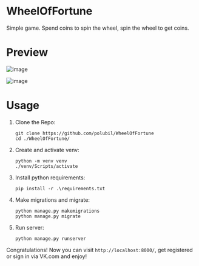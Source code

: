 # WheelOfFortune
Simple game. Spend coins to spin the wheel, spin the wheel to get coins.

# Preview

![image](https://github.com/polubil/WheelOfFortune/assets/110416709/af60dfdc-9cf3-49be-af50-748688ec1dca)

![image](https://github.com/polubil/WheelOfFortune/assets/110416709/41ff4882-af61-4e3e-9d90-58817c5c0849)

# Usage
1. Clone the Repo:

   ```
   git clone https://github.com/polubil/WheelOfFortune
   cd ./WheelOfFortune/
   ```

2. Create and activate venv:

   ```
   python -m venv venv
   ./venv/Scripts/activate
   ```

3. Install python requirements:

   ```
   pip install -r .\requirements.txt
   ```

4. Make migrations and migrate:

   ```
   python manage.py makemigrations
   python manage.py migrate
   ```

5. Run server:

   ```
   python manage.py runserver
   ```

Congratulations! Now you can visit ```http://localhost:8000/```, get registered or sign in via VK.com and enjoy!
